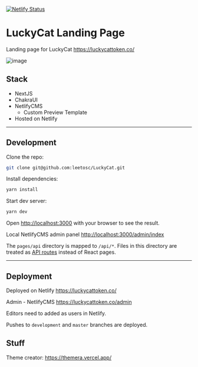 [![Netlify Status](https://api.netlify.com/api/v1/badges/fcc9bc15-d446-4963-a832-f5e77ddb285d/deploy-status)](https://app.netlify.com/sites/luckycatlanding/deploys)

# LuckyCat Landing Page
Landing page for LuckyCat
https://luckycattoken.co/

![image](https://user-images.githubusercontent.com/13279967/128777871-10922986-4a90-4669-bd69-0e0fc088f3de.png)


## Stack
- NextJS
- ChakraUI
- NetlifyCMS
  - Custom Preview Template
- Hosted on Netlify

---
## Development

Clone the repo: 

```bash
git clone git@github.com:leetosc/LuckyCat.git
```

Install dependencies:

```bash
yarn install
```

Start dev server:

```bash
yarn dev
```

Open [http://localhost:3000](http://localhost:3000) with your browser to see the result.

Local NetlifyCMS admin panel [http://localhost:3000/admin/index](http://localhost:3000/admin/index)



The `pages/api` directory is mapped to `/api/*`. Files in this directory are treated as [API routes](https://nextjs.org/docs/api-routes/introduction) instead of React pages.

---
## Deployment

Deployed on Netlify https://luckycattoken.co/

Admin - NetlifyCMS https://luckycattoken.co/admin

Editors need to added as users in Netlify.

Pushes to `development` and `master` branches are deployed.

## Stuff

Theme creator: https://themera.vercel.app/
